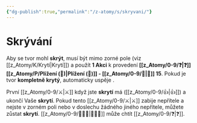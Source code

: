 ```yaml
---
{"dg-publish":true,"permalink":"/z-atomy/s/skryvani/"}
---
```


# Skrývání
Aby se tvor mohl **skrýt**, musí být mimo zorné pole (viz [[z_Atomy/K/Krytí\|Krytí]]) a použít **1 Akci** k provedení **[[z_Atomy/0-9/❓\|❓]] [[z_Atomy/P/Plížení (🎯)\|Plížení (🎯)]] - [[z_Atomy/0-9/📶\|📶]] 15**. Pokud je tvor **kompletně krytý**, automaticky uspěje .

První [[z_Atomy/0-9/⚔️\|⚔️]] když jste **skrytí** má ([[z_Atomy/0-9/👍\|👍]]) a ukončí Vaše **skrytí**. Pokud tento [[z_Atomy/0-9/⚔️\|⚔️]] zabije nepřítele a nejste v zorném poli nebo v doslechu žádného jiného nepřítele, můžete zůstat **skrytí**. [[z_Atomy/0-9/🧙🏼‍♂️\|🧙🏼‍♂️]] může chtít [[z_Atomy/0-9/❓\|❓]].